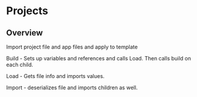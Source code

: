 # Projects

## Overview

Import project file and app files and apply to template


Build - Sets up variables and references and calls Load. Then calls build on each child.

Load - Gets file info and imports values. 

Import - deserializes file and imports children as well.
